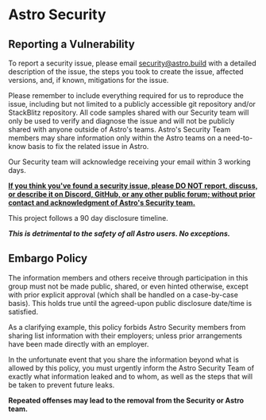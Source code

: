 # Astro Security

## Reporting a Vulnerability

To report a security issue, please email security@astro.build with a detailed description of the issue, the steps you took to create the issue, affected versions, and, if known, mitigations for the issue.

Please remember to include everything required for us to reproduce the issue, including but not limited to a publicly accessible git repository and/or StackBlitz repository. All code samples shared with our Security team will only be used to verify and diagnose the issue and will not be publicly shared with anyone outside of Astro's teams. Astro's Security Team members may share information only within the Astro teams on a need-to-know basis to fix the related issue in Astro.

Our Security team will acknowledge receiving your email within 3 working days.

<ins>**If you think you've found a security issue, please DO NOT report, discuss, or describe it on Discord, GitHub, or any other public forum; without prior contact and acknowledgment of Astro's Security team.**<ins>

This project follows a 90 day disclosure timeline.

**_This is detrimental to the safety of all Astro users. No exceptions._**

## Embargo Policy

The information members and others receive through participation in this group must not be made public, shared, or even hinted otherwise, except with prior explicit approval (which shall be handled on a case-by-case basis). This holds true until the agreed-upon public disclosure date/time is satisfied.

As a clarifying example, this policy forbids Astro Security members from sharing list information with their employers; unless prior arrangements have been made directly with an employer.

In the unfortunate event that you share the information beyond what is allowed by this policy, you must urgently inform the Astro Security Team of exactly what information leaked and to whom, as well as the steps that will be taken to prevent future leaks.

**Repeated offenses may lead to the removal from the Security or Astro team.**
